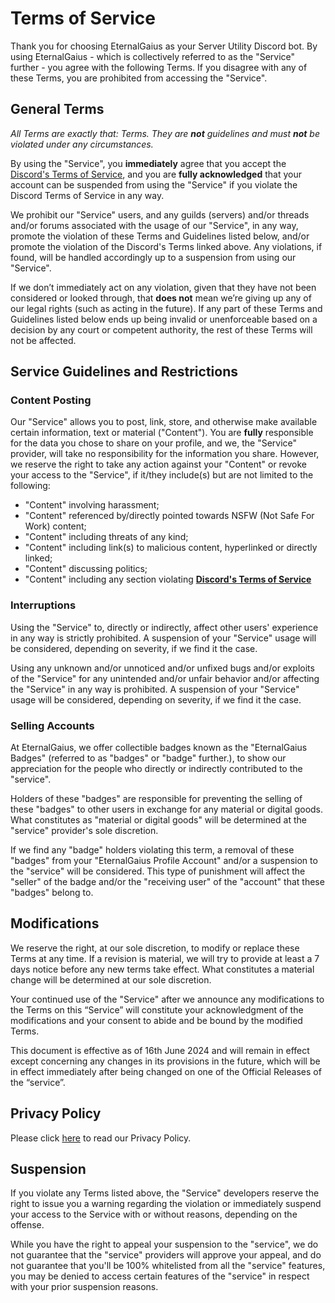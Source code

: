 # Terms of Service
Thank you for choosing EternalGaius as your Server Utility Discord bot. By using EternalGaius - which is collectively referred to as the "Service" further - you agree with the following Terms. If you disagree with any of these Terms, you are prohibited from accessing the "Service".
 
## General Terms
*All Terms are exactly that: Terms. They are **not** guidelines and must **not** be violated under any circumstances.*

By using the "Service", you **immediately** agree that you accept the [Discord's Terms of Service](https://discord.com/terms), and you are **fully acknowledged** that your account can be suspended from using the "Service" if you violate the Discord Terms of Service in any way.

We prohibit our "Service" users, and any guilds (servers) and/or threads and/or forums associated with the usage of our "Service", in any way, promote the violation of these Terms and Guidelines listed below, and/or promote the violation of the Discord's Terms linked above. Any violations, if found, will be handled accordingly up to a suspension from using our "Service".

If we don’t immediately act on any violation, given that they have not been considered or looked through, that **does not** mean we’re giving up any of our legal rights (such as acting in the future). If any part of these Terms and Guidelines listed below ends up being invalid or unenforceable based on a decision by any court or competent authority, the rest of these Terms will not be affected.

## Service Guidelines and Restrictions

### Content Posting
Our "Service" allows you to post, link, store, and otherwise make available certain information, text or material ("Content"). You are **fully** responsible for the data you chose to share on your profile, and we, the "Service" provider, will take no responsibility for the information you share. However, we reserve the right to take any action against your "Content" or revoke your access to the "Service", if it/they include(s) but are not limited to the following:

- "Content" involving harassment;
- "Content" referenced by/directly pointed towards NSFW (Not Safe For Work) content;
- "Content" including threats of any kind;
- "Content" including link(s) to malicious content, hyperlinked or directly linked;
- "Content" discussing politics;
- "Content" including any section violating __[Discord's Terms of Service](https://discord.com/terms)__

### Interruptions
Using the "Service" to, directly or indirectly, affect other users' experience in any way is strictly prohibited. A suspension of your "Service" usage will be considered, depending on severity, if we find it the case.

Using any unknown and/or unnoticed and/or unfixed bugs and/or exploits of the "Service" for any unintended and/or unfair behavior and/or affecting the "Service" in any way is prohibited. A suspension of your "Service" usage will be considered, depending on severity, if we find it the case.

### Selling Accounts
At EternalGaius, we offer collectible badges known as the "EternalGaius Badges" (referred to as "badges" or "badge" further.), to show our appreciation for the people who directly or indirectly contributed to the "service".

Holders of these "badges" are responsible for preventing the selling of these "badges" to other users in exchange for any material or digital goods. What constitutes as "material or digital goods" will be determined at the "service" provider's sole discretion.

If we find any "badge" holders violating this term, a removal of these "badges" from your "EternalGaius Profile Account" and/or a suspension to the "service" will be considered. This type of punishment will affect the "seller" of the badge and/or the "receiving user" of the "account" that these "badges" belong to.

## Modifications
We reserve the right, at our sole discretion, to modify or replace these Terms at any time. If a revision is material, we will try to provide at least a 7 days notice before any new terms take effect. What constitutes a material change will be determined at our sole discretion.

Your continued use of the "Service" after we announce any modifications to the Terms on this “Service” will constitute your acknowledgment of the modifications and your consent to abide and be bound by the modified Terms.

This document is effective as of 16th June 2024 and will remain in effect except concerning any changes in its provisions in the future, which will be in effect immediately after being changed on one of the Official Releases of the “service”.

## Privacy Policy
Please click [here](https://github.com/EternalGaiusOfficial/EternalGaiusToS-Privacy/blob/main/Privacy.md) to read our Privacy Policy.

## Suspension
If you violate any Terms listed above, the "Service" developers reserve the right to issue you a warning regarding the violation or immediately suspend your access to the Service with or without reasons, depending on the offense.

While you have the right to appeal your suspension to the "service", we do not guarantee that the "service" providers will approve your appeal, and do not guarantee that you'll be 100% whitelisted from all the "service" features, you may be denied to access certain features of the "service" in respect with your prior suspension reasons.
